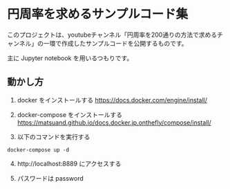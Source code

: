 # 円周率を求めるサンプルコード集

このプロジェクトは、youtubeチャンネル「円周率を200通りの方法で求めるチャンネル」の一環で作成したサンプルコードを公開するものです。

主に Jupyter notebook を用いるつもりです。

## 動かし方

1. docker をインストールする https://docs.docker.com/engine/install/

2. docker-compose をインストールする https://matsuand.github.io/docs.docker.jp.onthefly/compose/install/

3. 以下のコマンドを実行する
```
docker-compose up -d
```

4. http://localhost:8889 にアクセスする

5. パスワードは password